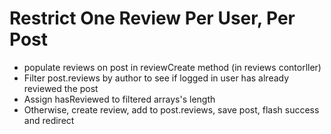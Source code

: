 # Restrict One Review Per User, Per Post


- populate reviews on post in reviewCreate method (in reviews contorller)
- Filter post.reviews by author to see if logged in user has already reviewed the post
- Assign hasReviewed to filtered arrays's length
- Otherwise, create review, add to post.reviews, save  post, flash success and redirect
